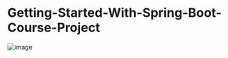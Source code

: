 # Getting-Started-With-Spring-Boot-Course-Project

![image](https://user-images.githubusercontent.com/55897506/200840992-fcded9d7-7712-459a-8326-2abe833f8544.png)
